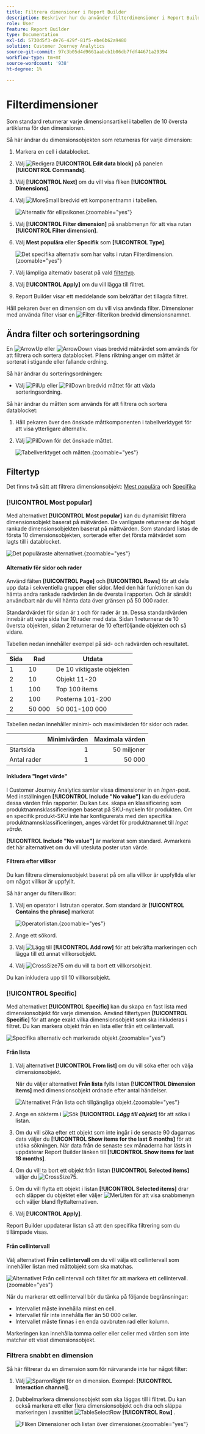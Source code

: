 ```yaml
---
title: Filtrera dimensioner i Report Builder
description: Beskriver hur du använder filterdimensioner i Report Builder för Customer Journey Analytics
role: User
feature: Report Builder
type: Documentation
exl-id: 5730d5f3-de76-429f-81f5-ebe6b62a9480
solution: Customer Journey Analytics
source-git-commit: 97c3b05d4d9661aabcb1b06db7fdf44671a29394
workflow-type: tm+mt
source-wordcount: '938'
ht-degree: 1%

---
```



# Filterdimensioner

Som standard returnerar varje dimensionsartikel i tabellen de 10 översta artiklarna för den dimensionen.

Så här ändrar du dimensionsobjekten som returneras för varje dimension:

1. Markera en cell i datablocket.

1. Välj ![Redigera](/help/assets/icons/Edit.svg) **[!UICONTROL Edit data block]** på panelen **[!UICONTROL Commands]**.

1. Välj **[!UICONTROL Next]** om du vill visa fliken **[!UICONTROL Dimensions]**.

1. Välj ![MoreSmall](/help/assets/icons/MoreSmall.svg) bredvid ett komponentnamn i tabellen.

   ![Alternativ för ellipsikoner.](./assets/image27.png){zoomable="yes"}

1. Välj **[!UICONTROL Filter dimension]** på snabbmenyn för att visa rutan **[!UICONTROL Filter dimension]**.

1. Välj **Mest populära** eller **Specifik** som **[!UICONTROL Type]**.

   ![Det specifika alternativ som har valts i rutan Filterdimension.](./assets/image28.png){zoomable="yes"}

1. Välj lämpliga alternativ baserat på vald [filtertyp](#filter-type).

1. Välj **[!UICONTROL Apply]** om du vill lägga till filtret.

1. Report Builder visar ett meddelande som bekräftar det tillagda filtret.

Håll pekaren över en dimension om du vill visa använda filter. Dimensioner med använda filter visar en ![Filter](/help/assets/icons/Filter.svg)-filterikon bredvid dimensionsnamnet.

## Ändra filter och sorteringsordning

En ![ArrowUp](/help/assets/icons/ArrowUp.svg) eller ![ArrowDown](/help/assets/icons/ArrowDown.svg) visas bredvid mätvärdet som används för att filtrera och sortera datablocket. Pilens riktning anger om måttet är sorterat i stigande eller fallande ordning.

Så här ändrar du sorteringsordningen:

- Välj ![PilUp](/help/assets/icons/ArrowUp.svg) eller ![PilDown](/help/assets/icons/ArrowDown.svg) bredvid måttet för att växla sorteringsordning.

Så här ändrar du måtten som används för att filtrera och sortera datablocket:

1. Håll pekaren över den önskade måttkomponenten i tabellverktyget för att visa ytterligare alternativ.

2. Välj ![PilDown](/help/assets/icons/ArrowDown.svg) för det önskade måttet.

   ![Tabellverktyget och måtten.](./assets/image30.png){zoomable="yes"}



## Filtertyp

Det finns två sätt att filtrera dimensionsobjekt: [Mest populära](#most-popular) och [Specifika](#specific-filtering)

### **[!UICONTROL Most popular]**

Med alternativet **[!UICONTROL Most popular]** kan du dynamiskt filtrera dimensionsobjekt baserat på mätvärden. De vanligaste returnerar de högst rankade dimensionsobjekten baserat på måttvärden. Som standard listas de första 10 dimensionsobjekten, sorterade efter det första mätvärdet som lagts till i datablocket.

![Det populäraste alternativet.](./assets/image29.png){zoomable="yes"}


#### Alternativ för sidor och rader

Använd fälten **[!UICONTROL Page]** och **[!UICONTROL Rows]** för att dela upp data i sekventiella grupper eller sidor. Med den här funktionen kan du hämta andra rankade radvärden än de översta i rapporten. Och är särskilt användbart när du vill hämta data över gränsen på 50 000 rader.

Standardvärdet för sidan är `1` och för rader är `10`. Dessa standardvärden innebär att varje sida har 10 rader med data. Sidan 1 returnerar de 10 översta objekten, sidan 2 returnerar de 10 efterföljande objekten och så vidare.

Tabellen nedan innehåller exempel på sid- och radvärden och resultatet.

| Sida | Rad | Utdata |
|------|--------|----------------------|
| 1 | 10 | De 10 viktigaste objekten |
| 2 | 10 | Objekt 11-20 |
| 1 | 100 | Top 100 items |
| 2 | 100 | Posterna 101-200 |
| 2 | 50 000 | 50 001-100 000 |

Tabellen nedan innehåller minimi- och maximivärden för sidor och rader.

|       | Minimivärden | Maximala värden |
|-------|---------------:|---------------:|
| Startsida | 1 | 50 miljoner |
| Antal rader | 1 | 50 000 |


#### Inkludera &quot;Inget värde&quot;

I Customer Journey Analytics samlar vissa dimensioner in en *Ingen*-post. Med inställningen **[!UICONTROL Include "No value"]** kan du exkludera dessa värden från rapporter. Du kan t.ex. skapa en klassificering som produktnamnsklassificeringen baserat på SKU-nyckeln för produkten. Om en specifik produkt-SKU inte har konfigurerats med den specifika produktnamnsklassificeringen, anges värdet för produktnamnet till *Inget värde*.

**[!UICONTROL Include "No value"]** är markerat som standard. Avmarkera det här alternativet om du vill utesluta poster utan värde.

#### Filtrera efter villkor

Du kan filtrera dimensionsobjekt baserat på om alla villkor är uppfyllda eller om något villkor är uppfyllt.

Så här anger du filtervillkor:

1. Välj en operator i listrutan operator. Som standard är **[!UICONTROL Contains the phrase]** markerat

   ![Operatorlistan.](./assets/image31.png){zoomable="yes"}

1. Ange ett sökord.

1. Välj ![Lägg till](/help/assets/icons/Add.svg) **[!UICONTROL Add row]** för att bekräfta markeringen och lägga till ett annat villkorsobjekt.

1. Välj ![CrossSize75](/help/assets/icons/CrossSize75.svg) om du vill ta bort ett villkorsobjekt.

Du kan inkludera upp till 10 villkorsobjekt.

### **[!UICONTROL &#x200B; Specific]**

Med alternativet **[!UICONTROL Specific]** kan du skapa en fast lista med dimensionsobjekt för varje dimension. Använd filtertypen **[!UICONTROL Specific]** för att ange exakt vilka dimensionsobjekt som ska inkluderas i filtret. Du kan markera objekt från en lista eller från ett cellintervall.

![Specifika alternativ och markerade objekt.](./assets/image32.png){zoomable="yes"}

#### Från lista

1. Välj alternativet **[!UICONTROL From list]** om du vill söka efter och välja dimensionsobjekt.

   När du väljer alternativet **Från lista** fylls listan **[!UICONTROL Dimension items]** med dimensionsobjekt ordnade efter antal händelser.

   ![Alternativet Från lista och tillgängliga objekt.](./assets/image33.png){zoomable="yes"}

1. Ange en sökterm i ![Sök](/help/assets/icons/Search.svg) **[!UICONTROL _Lägg till objekt_]** för att söka i listan.

1. Om du vill söka efter ett objekt som inte ingår i de senaste 90 dagarnas data väljer du **[!UICONTROL Show items for the last 6 months]** för att utöka sökningen. När data från de senaste sex månaderna har lästs in uppdaterar Report Builder länken till **[!UICONTROL Show items for last 18 months]**.

1. Om du vill ta bort ett objekt från listan **[!UICONTROL Selected items]** väljer du ![CrossSize75](/help/assets/icons/CrossSize75.svg).

1. Om du vill flytta ett objekt i listan **[!UICONTROL Selected items]** drar och släpper du objektet eller väljer ![MerLiten](/help/assets/icons/MoreSmall.svg) för att visa snabbmenyn och väljer bland flyttalternativen.

1. Välj **[!UICONTROL Apply]**.

Report Builder uppdaterar listan så att den specifika filtrering som du tillämpade visas.

#### Från cellintervall

Välj alternativet **Från cellintervall** om du vill välja ett cellintervall som innehåller listan med måttobjekt som ska matchas.

![Alternativet Från cellintervall och fältet för att markera ett cellintervall.](./assets/image37.png){zoomable="yes"}

När du markerar ett cellintervall bör du tänka på följande begränsningar:

- Intervallet måste innehålla minst en cell.
- Intervallet får inte innehålla fler än 50 000 celler.
- Intervallet måste finnas i en enda oavbruten rad eller kolumn.

Markeringen kan innehålla tomma celler eller celler med värden som inte matchar ett visst dimensionsobjekt.


### Filtrera snabbt en dimension

Så här filtrerar du en dimension som för närvarande inte har något filter:

1. Välj ![SparronRight](/help/assets/icons/ChevronRight.svg) för en dimension. Exempel: **[!UICONTROL Interaction channel]**.

1. Dubbelmarkera dimensionsobjekt som ska läggas till i filtret. Du kan också markera ett eller flera dimensionsobjekt och dra och släppa markeringen i avsnittet ![TableSelectRow](/help/assets/icons/TableSelectRow.svg) **[!UICONTROL Row]** .

   ![Fliken Dimensioner och listan över dimensioner.](./assets/quickly-filter.png){zoomable="yes"}

